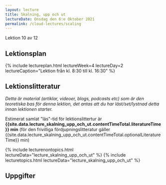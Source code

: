 ```yaml
---
layout: lecture
title: Skalning, upp och ut
lectureDate: Onsdag den 6:e Oktober 2021
permalink: /cloud-lectures/scaling
---
```


Lektion 10 av 12

## Lektionsplan

{% include lectureplan.html lectureWeek=4 lectureDay=2 lectureCaption="Lektion från kl. 8:30 till kl. 16:30" %}

## Lektionslitteratur
*Detta är material (artiklar, videoer, blogs, podcasts etc) som är den teoretiska bas för denna lektion, det antas att du har läst/set/lystnad detta innan lektionen starter.*


Estimerat samlat "läs"-tid för lektionslittertur är **{{site.data.lecture_skalning_upp_och_ut.contentTimeTotal.literatureTime}} min** (för den frivilliga fördjupningslitteratur gäller {{site.data.lecture_skalning_upp_och_ut.contentTimeTotal.optionalLiteratureTime}} min)

{% include lecturenontopics.html lectureData="lecture_skalning_upp_och_ut" %}
{% include lecturetopics.html lectureData="lecture_skalning_upp_och_ut" %}

## Uppgifter

